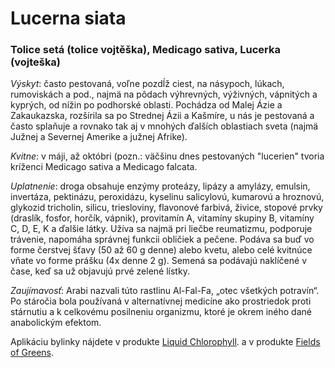 Lucerna siata
=============

### Tolice setá (tolice vojtěška), Medicago sativa, Lucerka (vojteška)

*Výskyt*: často pestovaná, voľne pozdĺž ciest, na násypoch, lúkach, rumoviskách
a pod., najmä na pôdach výhrevných, výživných, vápnitých a kyprých, od nížin po
podhorské oblasti. Pochádza od Malej Ázie a Zakaukazska, rozšírila sa po
Strednej Ázii a Kašmíre, u nás je pestovaná a často splaňuje a rovnako tak aj v
mnohých ďalších oblastiach sveta (najmä Južnej a Severnej Amerike a južnej
Afrike).

*Kvitne*: v máji, až októbri (pozn.: väčšinu dnes pestovaných "lucerien" tvoria
kríženci Medicago sativa a Medicago falcata.

*Uplatnenie*: droga obsahuje enzýmy proteázy, lipázy a amylázy, emulsin,
invertáza, pektinázu, peroxidázu, kyselinu salicylovú, kumarovú a hroznovú,
glykozid tricholin, silicu, triesloviny, flavonové farbivá, živice, stopové
prvky (draslík, fosfor, horčík, vápnik), provitamín A, vitamíny skupiny B,
vitamíny C, D, E, K a ďalšie látky. Užíva sa najmä pri liečbe reumatizmu,
podporuje trávenie, napomáha správnej funkcii obličiek a pečene. Podáva sa buď
vo forme čerstvej šťavy (50 až 60 g denne) alebo kvetu, alebo celé kvitnúce
vňate vo forme prášku (4x denne 2 g). Semená sa podávajú naklíčené v čase, keď
sa už objavujú prvé zelené lístky.

*Zaujímavosť*: Arabi nazvali túto rastlinu Al-Fal-Fa, „otec všetkých potravín“.
Po stáročia bola používaná v alternatívnej medicíne ako prostriedok proti
stárnutiu a k celkovému posilneniu organizmu, ktoré je okrem iného dané
anabolickým efektom.

Aplikáciu bylinky nájdete v produkte [Liquid
Chlorophyll](../procvi/liquid-chlorophyll). a v produkte [Fields
of Greens](../proflp/fields-of-greens).

